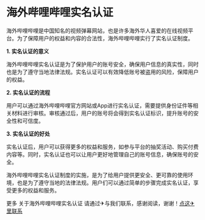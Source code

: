 # 海外哔哩哔哩实名认证

海外哔哩哔哩是中国知名的视频弹幕网站，也是许多海外华人喜爱的在线视频平台。为了保障用户的权益和内容的合法性，海外哔哩哔哩实行了实名认证制度。

**1. 实名认证的意义**

海外哔哩哔哩实名认证是为了保护用户的账号安全，确保用户信息的真实性，同时也是为了遵守当地法律法规。实名认证可以有效降低账号被盗用的风险，保障用户的权益。

**2. 实名认证的流程**

用户可以通过海外哔哩哔哩官方网站或App进行实名认证，需要提供身份证件等相关材料进行审核。审核通过后，用户的账号将会得到实名认证标识，提升账号的安全性和可信度。

**3. 实名认证的好处**

实名认证后，用户可以获得更多的权益和服务，如参与平台的抽奖活动、购买付费内容等。同时，实名认证也可以让用户更好地管理自己的账号信息，确保账号的安全。

海外哔哩哔哩实名认证制度的实施，是为了给用户提供更安全、更可靠的使用环境，也是为了遵守当地的法律法规。用户们可以通过简单的步骤完成实名认证，享受更多的权益和服务。

更多 关于海外哔哩哔哩实名认证 请通过✈与我们联系，感谢阅读，谢谢！[点这✈里联系](https://b.k02.cc)